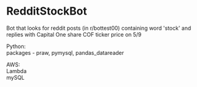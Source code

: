# RedditStockBot

Bot that looks for reddit posts (in r/bottest00) containing word 'stock' and replies with Capital One share COF ticker price on 5/9

Python:  
    packages - praw, pymysql, pandas_datareader  

AWS:  
    Lambda  
    mySQL
  
